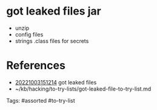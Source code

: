 # got leaked files jar
- unzip
- config files
- strings .class files for secrets

# References
- [20221003151214](/zet/20221003151214/README.md) got leaked files
- ~/kb/hacking/to-try-lists/got-leaked-file-to-try-list.md

Tags:
    #assorted #to-try-list
